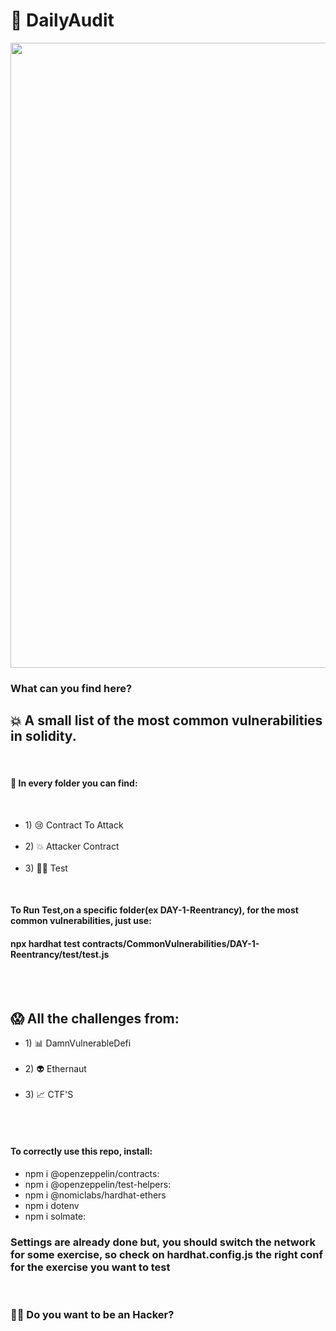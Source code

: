 # 🔎 DailyAudit


<img src="https://media.giphy.com/media/3kPDmoWdBpQPNhCnUG/giphy.gif" width="1000"/>


<h3>What can you find here?</h3>

<h2>💥 A small list of the most common vulnerabilities in solidity.</h2>
<br>
<h4>🔎 In every folder you can find:</h4>
<br>

<ul>  
   <li> 1) 😢 Contract To Attack</li> 
   <br>
   <li> 2) 💥 Attacker Contract</li> 
   <br>
   <li> 3) 👨‍💻 Test</li>              
</ul>
<br>

<h4>To Run Test,on a specific folder(ex DAY-1-Reentrancy), for the most common vulnerabilities, just use:</h4>
<h4>npx hardhat test contracts/CommonVulnerabilities/DAY-1-Reentrancy/test/test.js</h4>


<br>
<br>

<h2>😱 All the challenges from:</h2>

<ul>
   <li> 1) 📊 DamnVulnerableDefi</li>
   <br>
   <li> 2) 👽 Ethernaut</li>
   <br>
   <li> 3) 📈 CTF'S</li>
</ul>


<br><br>
  
<h4>To correctly use this repo, install:</h4>
<ul>
   <li>npm i @openzeppelin/contracts:</li>   
   <li>npm i @openzeppelin/test-helpers:</li>
   <li>npm i @nomiclabs/hardhat-ethers</li>  
   <li>npm i dotenv</li>                     
   <li>npm i solmate:</li> 
</ul> 


<h3>Settings are already done but, you should switch the network for some exercise, so check on hardhat.config.js the right conf for the exercise you want to test</h3>




<br>
<h3>👨‍💻 Do you want to be an Hacker?</h3>




